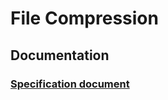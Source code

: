 # File Compression

## Documentation

### [Specification document](https://github.com/Henri0088/File-Compression/blob/main/Documentation/Specification.md)
